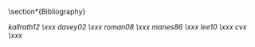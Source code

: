 
\section*{Bibliography}

<div id='put-bibliography-here'></div>

<cite id="bib:kallrath12">kallrath12 \xxx</cite>
<cite id="bib:davey02">davey02 \xxx</cite>
<cite id="bib:roman08">roman08 \xxx</cite>
<cite id="bib:manes86">manes86 \xxx</cite>
<cite id="bib:lee10">lee10 \xxx</cite>
<cite id="bib:cvx">cvx \xxx</cite>
